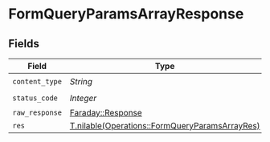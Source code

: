 # FormQueryParamsArrayResponse


## Fields

| Field                                                                                                | Type                                                                                                 | Required                                                                                             | Description                                                                                          |
| ---------------------------------------------------------------------------------------------------- | ---------------------------------------------------------------------------------------------------- | ---------------------------------------------------------------------------------------------------- | ---------------------------------------------------------------------------------------------------- |
| `content_type`                                                                                       | *String*                                                                                             | :heavy_check_mark:                                                                                   | N/A                                                                                                  |
| `status_code`                                                                                        | *Integer*                                                                                            | :heavy_check_mark:                                                                                   | N/A                                                                                                  |
| `raw_response`                                                                                       | [Faraday::Response](https://www.rubydoc.info/gems/faraday/Faraday/Response)                          | :heavy_minus_sign:                                                                                   | N/A                                                                                                  |
| `res`                                                                                                | [T.nilable(Operations::FormQueryParamsArrayRes)](../../models/operations/formqueryparamsarrayres.md) | :heavy_minus_sign:                                                                                   | OK                                                                                                   |